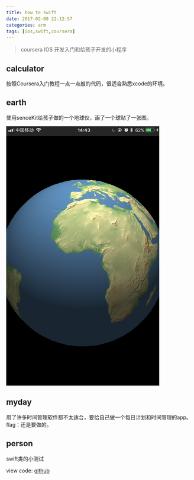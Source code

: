 ```yaml
---
title: how to swift
date: 2017-02-08 22:12:57
categories: arm
tags: [ios,swift,coursera]
---
```

> coursera IOS 开发入门和给孩子开发的小程序

## calculator
按照Coursera入门教程一点一点敲的代码，很适合熟悉xcode的环境。

## earth
使用senceKit给孩子做的一个地球仪，画了一个球贴了一张图。

![earth](../assets/in-post/2017-06-23-swft-ios-earth.png)

## myday
用了许多时间管理软件都不太适合，要给自己做一个每日计划和时间管理的app。
flag：还是要做的。

## person
swift类的小测试

view code: [github](https://github.com/bblu/ios/)
